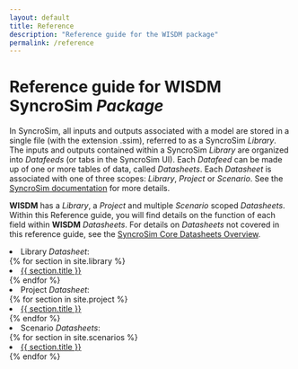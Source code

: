 ```yaml
---
layout: default
title: Reference
description: "Reference guide for the WISDM package"
permalink: /reference
---
```


# Reference guide for **WISDM** SyncroSim *Package*

In SyncroSim, all inputs and outputs associated with a model are stored in a single file (with the extension .ssim), referred to as a SyncroSim *Library*. The inputs and outputs contained within a SyncroSim *Library* are organized into *Datafeeds* (or tabs in the SyncroSim UI). Each *Datafeed* can be made up of one or more tables of data, called *Datasheets*. Each *Datasheet* is associated with one of three scopes: *Library*, *Project* or *Scenario*. See the [SyncroSim documentation](https://docs.syncrosim.com/how_to_guides/library_overview.html) for more details.

**WISDM** has a *Library*, a *Project* and multiple *Scenario* scoped *Datasheets*. Within this Reference guide, you will find details on the function of each field within **WISDM** *Datasheets*. For details on *Datasheets* not covered in this reference guide, see the [SyncroSim Core Datasheets Overview](https://docs.syncrosim.com/reference/ds_overview.html). 

<li class="no-bullets">Library <i>Datasheet</i>:</li>
{% for section in site.library %}
  <li> <a href="{{site.baseurl}}{{ section.url }}"> {{ section.title }}</a> </li>
{% endfor %}
<div class="spacer"></div>
<li class="no-bullets">Project <i>Datasheet</i>:</li>
{% for section in site.project %}
  <li> <a href="{{site.baseurl}}{{ section.url }}"> {{ section.title }}</a> </li>
{% endfor %}
<div class="spacer"></div>
<li class="no-bullets">Scenario <i>Datasheets</i>:</li>
{% for section in site.scenarios %}
  <li> <a href="{{site.baseurl}}{{ section.url }}"> {{ section.title }}</a> </li>
{% endfor %}